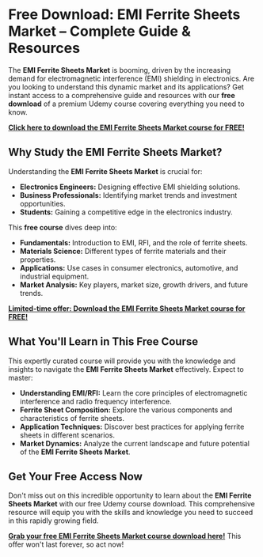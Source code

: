 # Free Download: EMI Ferrite Sheets Market – Complete Guide & Resources

The **EMI Ferrite Sheets Market** is booming, driven by the increasing demand for electromagnetic interference (EMI) shielding in electronics. Are you looking to understand this dynamic market and its applications? Get instant access to a comprehensive guide and resources with our **free download** of a premium Udemy course covering everything you need to know.

[**Click here to download the EMI Ferrite Sheets Market course for FREE!**](https://udemywork.com/emi-ferrite-sheets-market)

## Why Study the EMI Ferrite Sheets Market?

Understanding the **EMI Ferrite Sheets Market** is crucial for:

*   **Electronics Engineers:** Designing effective EMI shielding solutions.
*   **Business Professionals:** Identifying market trends and investment opportunities.
*   **Students:** Gaining a competitive edge in the electronics industry.

This **free course** dives deep into:

*   **Fundamentals:** Introduction to EMI, RFI, and the role of ferrite sheets.
*   **Materials Science:** Different types of ferrite materials and their properties.
*   **Applications:** Use cases in consumer electronics, automotive, and industrial equipment.
*   **Market Analysis:** Key players, market size, growth drivers, and future trends.

[**Limited-time offer: Download the EMI Ferrite Sheets Market course for FREE!**](https://udemywork.com/emi-ferrite-sheets-market)

## What You'll Learn in This Free Course

This expertly curated course will provide you with the knowledge and insights to navigate the **EMI Ferrite Sheets Market** effectively. Expect to master:

*   **Understanding EMI/RFI:** Learn the core principles of electromagnetic interference and radio frequency interference.
*   **Ferrite Sheet Composition:** Explore the various components and characteristics of ferrite sheets.
*   **Application Techniques:** Discover best practices for applying ferrite sheets in different scenarios.
*   **Market Dynamics:** Analyze the current landscape and future potential of the **EMI Ferrite Sheets Market**.

## Get Your Free Access Now

Don't miss out on this incredible opportunity to learn about the **EMI Ferrite Sheets Market** with our free Udemy course download. This comprehensive resource will equip you with the skills and knowledge you need to succeed in this rapidly growing field.

**[Grab your free EMI Ferrite Sheets Market course download here!](https://udemywork.com/emi-ferrite-sheets-market)** This offer won't last forever, so act now!
